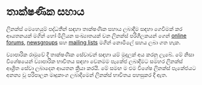 # තාක්ෂණික සහාය

ලිනක්ස් මෙහෙයුම් පද්ධතීන් සඳහා තාක්ෂණික සහාය ලබාදීම සඳහා ගෙවීමක් කර ආයතනයක් මගින් හෝ මිලියන සංඛ්‍යාතයක් වන ලිනක්ස් පරිශීලකයන් ගෙන් [online forums](https://www.blogger.com/w/index.php?title=Online_forums&action=edit&redlink=1), [newsgroups](https://www.blogger.com/w/index.php?title=Newsgroups&action=edit&redlink=1) සහ [mailing lists](https://www.blogger.com/w/index.php?title=Mailing_lists&action=edit&redlink=1) මගින් නොමිලේ සහය ලබා ගත හැක.

ව්‍යාපාරික රාමුවේ දී තාක්ෂණික සේවාවන් සඳහා යම් මුදලක් අය කරනු ලැබේ. මේ නිසා විශේෂයෙන් ව්‍යාපාරික භාවිතය සඳහා වෙනමම පැකේජ ලබාදීමට සමහර ලිනක්ස් ආශ්‍රිත සේවා ලබාදෙන ආයතන ක්‍රියා කරයි. මේ සමඟ ම එම විශේෂ ලිනක්ස් පැකේජයට අනන්‍ය වූ පරිපාලන මෘදුකාංග ලබාදීමෙන් ලිනක්ස් භාවිතය පහසුකර දී ඇත.

### 

